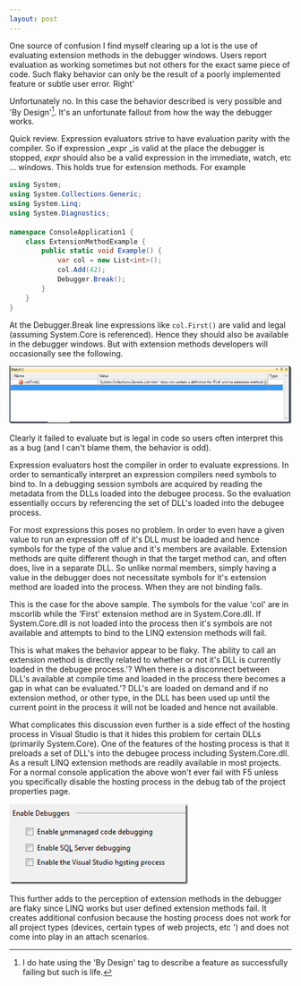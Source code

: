 ```yaml
---
layout: post
---
```

One source of confusion I find myself clearing up a lot is the use of evaluating extension methods in the debugger windows. Users report evaluation as working sometimes but not others for the exact same piece of code. Such flaky behavior can only be the result of a poorly implemented feature or subtle user error. Right'

Unfortunately no. In this case the behavior described is very possible and 'By Design'[^1]. It's an unfortunate fallout from how the way the debugger works.

Quick review. Expression evaluators strive to have evaluation parity with the compiler. So if expression _expr _is valid at the place the debugger is stopped, _expr_ should also be a valid expression in the immediate, watch, etc ... windows. This holds true for extension methods. For example

    
``` csharp
using System;
using System.Collections.Generic;
using System.Linq;
using System.Diagnostics;

namespace ConsoleApplication1 {
    class ExtensionMethodExample {
        public static void Example() {
            var col = new List<int>();
            col.Add(42);
            Debugger.Break();
        }
    }
}
```

At the Debugger.Break line expressions like `col.First()` are valid and legal (assuming System.Core is referenced). Hence they should also be available in the debugger windows. But with extension methods developers will occasionally see the following.

![image](/images/posts/extension-method-debug1.png)

Clearly it failed to evaluate but is legal in code so users often interpret this as a bug (and I can't blame them, the behavior is odd).

Expression evaluators host the compiler in order to evaluate expressions. In order to semantically interpret an expression compilers need symbols to bind to. In a debugging session symbols are acquired by reading the metadata from the DLLs loaded into the debugee process. So the evaluation essentially occurs by referencing the set of DLL's loaded into the debugee process.

For most expressions this poses no problem. In order to even have a given value to run an expression off of it's DLL must be loaded and hence symbols for the type of the value and it's members are available. Extension methods are quite different though in that the target method can, and often does, live in a separate DLL. So unlike normal members, simply having a value in the debugger does not necessitate symbols for it's extension method are loaded into the process. When they are not binding fails.

This is the case for the above sample. The symbols for the value 'col' are in mscorlib while the 'First' extension method are in System.Core.dll. If System.Core.dll is not loaded into the process then it's symbols are not available and attempts to bind to the LINQ extension methods will fail.

This is what makes the behavior appear to be flaky. The ability to call an extension method is directly related to whether or not it's DLL is currently loaded in the debugee process.'? When there is a disconnect between DLL's available at compile time and loaded in the process there becomes a gap in what can be evaluated.'? DLL's are loaded on demand and if no extension method, or other type, in the DLL has been used up until the current point in the process it will not be loaded and hence not available.

What complicates this discussion even further is a side effect of the hosting process in Visual Studio is that it hides this problem for certain DLLs (primarily System.Core). One of the features of the hosting process is that it preloads a set of DLL's into the debugee process including System.Core.dll.  As a result LINQ extension methods are readily available in most projects.  For a normal console application the above won't ever fail with F5 unless you specifically disable the hosting process in the debug tab of the project properties page.

![image](/images/posts/extension-method-debug2.png)

This further adds to the perception of extension methods in the debugger are flaky since LINQ works but user defined extension methods fail. It creates additional confusion because the hosting process does not work for all project types (devices, certain types of web projects, etc ') and does not come into play in an attach scenarios.

[^1]: I do hate using the 'By Design' tag to describe a feature as successfully
failing but such is life.

